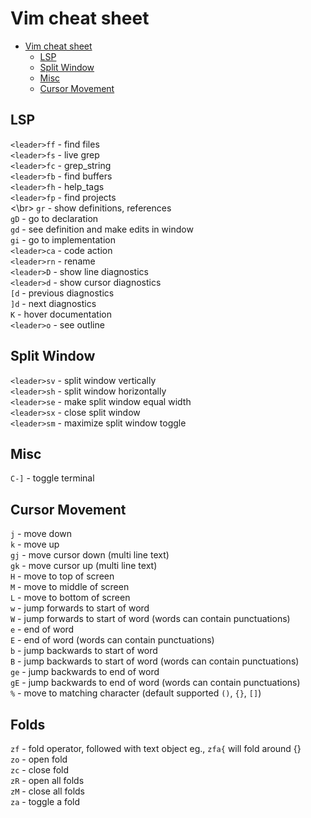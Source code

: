 # Vim cheat sheet

<!--toc:start-->

- [Vim cheat sheet](#vim-cheat-sheet)
  - [LSP](#lsp)
  - [Split Window](#split-window)
  - [Misc](#misc)
  - [Cursor Movement](#cursor-movement)
  <!--toc:end-->

## LSP

`<leader>ff` - find files \
`<leader>fs` - live grep \
`<leader>fc` - grep_string \
`<leader>fb` - find buffers \
`<leader>fh` - help_tags \
`<leader>fp` - find projects \
<\br>
`gr` - show definitions, references \
`gD` - go to declaration \
`gd` - see definition and make edits in window \
`gi` - go to implementation \
`<leader>ca` - code action \
`<leader>rn` - rename \
`<leader>D` - show line diagnostics \
`<leader>d` - show cursor diagnostics \
`[d` - previous diagnostics \
`]d` - next diagnostics \
`K` - hover documentation \
`<leader>o` - see outline

## Split Window

`<leader>sv` - split window vertically \
`<leader>sh` - split window horizontally \
`<leader>se` - make split window equal width \
`<leader>sx` - close split window \
`<leader>sm` - maximize split window toggle

## Misc

`C-]` - toggle terminal

## Cursor Movement

`j` - move down \
`k` - move up \
`gj` - move cursor down (multi line text) \
`gk` - move cursor up (multi line text) \
`H` - move to top of screen \
`M` - move to middle of screen \
`L` - move to bottom of screen \
`w` - jump forwards to start of word \
`W` - jump forwards to start of word (words can contain punctuations) \
`e` - end of word \
`E` - end of word (words can contain punctuations) \
`b` - jump backwards to start of word \
`B` - jump backwards to start of word (words can contain punctuations) \
`ge` - jump backwards to end of word \
`gE` - jump backwards to end of word (words can contain punctuations) \
`%` - move to matching character (default supported `()`, `{}`, `[]`)

## Folds

`zf` - fold operator, followed with text object eg., `zfa{` will fold around {} \
`zo` - open fold \
`zc` - close fold \
`zR` - open all folds \
`zM` - close all folds \
`za` - toggle a fold
